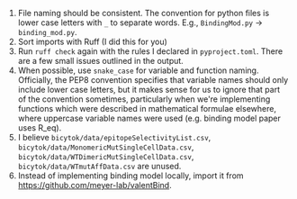 1. File naming should be consistent. The convention for python files is lower
case letters with `_` to separate words. E.g., `BindingMod.py` ->
`binding_mod.py`. 
2. Sort imports with Ruff (I did this for you)
3. Run `ruff check` again with the rules I declared in `pyproject.toml`. There
are a few small issues outlined in the output.
4. When possible, use `snake_case` for variable and function naming. Officially,
the PEP8 convention specifies that variable names should only include lower case
letters, but it makes sense for us to ignore that part of the convention
sometimes, particularly when we're implementing functions which
were described in mathematical formulae elsewhere, where uppercase variable names were
used (e.g. binding model paper uses R_eq).
5. I believe `bicytok/data/epitopeSelectivityList.csv`,
`bicytok/data/MonomericMutSingleCellData.csv`,
`bicytok/data/WTDimericMutSingleCellData.csv`, `bicytok/data/WTmutAffData.csv`
are unused.
6. Instead of implementing binding model locally, import it from
https://github.com/meyer-lab/valentBind.

